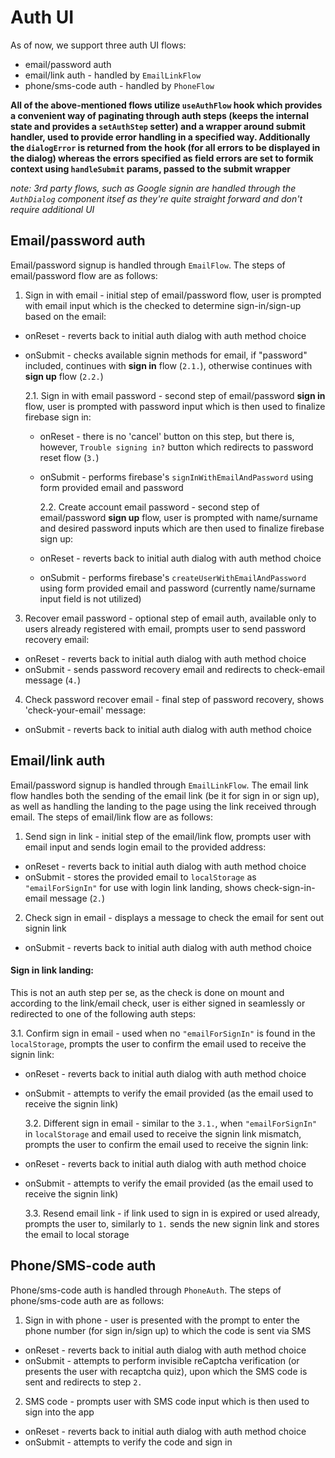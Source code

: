 # Auth UI

As of now, we support three auth UI flows:

- email/password auth
- email/link auth - handled by `EmailLinkFlow`
- phone/sms-code auth - handled by `PhoneFlow`

**All of the above-mentioned flows utilize `useAuthFlow` hook which provides a convenient way of paginating through auth steps (keeps the internal state and provides a `setAuthStep` setter) and a wrapper around submit handler, used to provide error handling in a specified way. Additionally the `dialogError` is returned from the hook (for all errors to be displayed in the dialog) whereas the errors specified as field errors are set to formik context using `handleSubmit` params, passed to the submit wrapper**

_note: 3rd party flows, such as Google signin are handled through the `AuthDialog` component itsef as they're quite straight forward and don't require additional UI_

## Email/password auth

Email/password signup is handled through `EmailFlow`. The steps of email/password flow are as follows:

1. Sign in with email - initial step of email/password flow, user is prompted with email input which is the checked to determine sign-in/sign-up based on the email:

- onReset - reverts back to initial auth dialog with auth method choice
- onSubmit - checks available signin methods for email, if "password" included, continues with **sign in** flow (`2.1.`), otherwise continues with **sign up** flow (`2.2.`)

  2.1. Sign in with email password - second step of email/password **sign in** flow, user is prompted with password input which is then used to finalize firebase sign in:

  - onReset - there is no 'cancel' button on this step, but there is, however, `Trouble signing in?` button which redirects to password reset flow (`3.`)
  - onSubmit - performs firebase's `signInWithEmailAndPassword` using form provided email and password

    2.2. Create account email password - second step of email/password **sign up** flow, user is prompted with name/surname and desired password inputs which are then used to finalize firebase sign up:

  - onReset - reverts back to initial auth dialog with auth method choice
  - onSubmit - performs firebase's `createUserWithEmailAndPassword` using form provided email and password (currently name/surname input field is not utilized)

3. Recover email password - optional step of email auth, available only to users already registered with email, prompts user to send password recovery email:

- onReset - reverts back to initial auth dialog with auth method choice
- onSubmit - sends password recovery email and redirects to check-email message (`4.`)

4. Check password recover email - final step of password recovery, shows 'check-your-email' message:

- onSubmit - reverts back to initial auth dialog with auth method choice

## Email/link auth

Email/password signup is handled through `EmailLinkFlow`. The email link flow handles both the sending of the email link (be it for sign in or sign up), as well as handling the landing to the page using the link received through email.
The steps of email/link flow are as follows:

1. Send sign in link - initial step of the email/link flow, prompts user with email input and sends login email to the provided address:

- onReset - reverts back to initial auth dialog with auth method choice
- onSubmit - stores the provided email to `localStorage` as `"emailForSignIn"` for use with login link landing, shows check-sign-in-email message (`2.`)

2. Check sign in email - displays a message to check the email for sent out signin link

- onSubmit - reverts back to initial auth dialog with auth method choice

#### Sign in link landing:

This is not an auth step per se, as the check is done on mount and according to the link/email check, user is either signed in seamlessly or redirected to one of the following auth steps:

3.1. Confirm sign in email - used when no `"emailForSignIn"` is found in the `localStorage`, prompts the user to confirm the email used to receive the signin link:

- onReset - reverts back to initial auth dialog with auth method choice
- onSubmit - attempts to verify the email provided (as the email used to receive the signin link)

  3.2. Different sign in email - similar to the `3.1.`, when `"emailForSignIn"` in `localStorage` and email used to receive the signin link mismatch, prompts the user to confirm the email used to receive the signin link:

- onReset - reverts back to initial auth dialog with auth method choice
- onSubmit - attempts to verify the email provided (as the email used to receive the signin link)

  3.3. Resend email link - if link used to sign in is expired or used already, prompts the user to, similarly to `1.` sends the new signin link and stores the email to local storage

## Phone/SMS-code auth

Phone/sms-code auth is handled through `PhoneAuth`. The steps of phone/sms-code auth are as follows:

1. Sign in with phone - user is presented with the prompt to enter the phone number (for sign in/sign up) to which the code is sent via SMS

- onReset - reverts back to initial auth dialog with auth method choice
- onSubmit - attempts to perform invisible reCaptcha verification (or presents the user with recaptcha quiz), upon which the SMS code is sent and redirects to step `2.`

2. SMS code - prompts user with SMS code input which is then used to sign into the app

- onReset - reverts back to initial auth dialog with auth method choice
- onSubmit - attempts to verify the code and sign in
